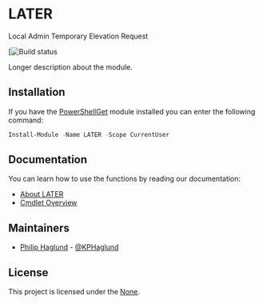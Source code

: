 # LATER
Local Admin Temporary Elevation Request

[![Build status]()

Longer description about the module.

## Installation

If you have the [PowerShellGet](https://msdn.microsoft.com/powershell/gallery/readme) module installed
you can enter the following command:

```PowerShell
Install-Module -Name LATER -Scope CurrentUser
```

## Documentation

You can learn how to use the functions by reading our documentation:

- [About LATER](docs/en-US/about_LATER.help.md)
- [Cmdlet Overview](docs/en-US/LATER.md)

## Maintainers

- [Philip Haglund](https://github.com/PhilipHaglund) - [@KPHaglund](http://twitter.com/KPHaglund)

## License

This project is licensed under the [None](LICENSE).
